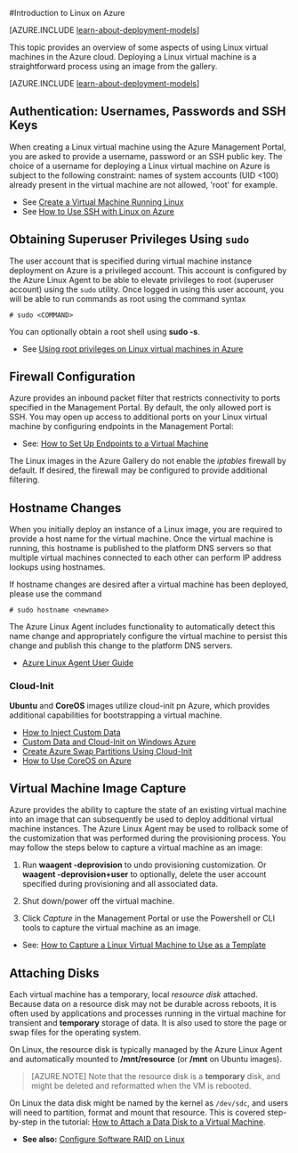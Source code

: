 <properties
	pageTitle="Introduction to Linux in Azure | Windows Azure"
	description="Learn about using Linux virtual machines on Azure."
	services="virtual-machines"
	documentationCenter="python"
	authors="szarkos"
	manager="timlt"
	editor=""
	tags="azure-resource-manager,azure-service-management"/>

<tags
	ms.service="virtual-machines"
	ms.date="11/13/2015"
	wacn.date=""/>

#Introduction to Linux on Azure

[AZURE.INCLUDE [learn-about-deployment-models](../includes/learn-about-deployment-models-include.md)]

This topic provides an overview of some aspects of using Linux virtual machines in the Azure cloud. Deploying a Linux virtual machine is a straightforward process using an image from the gallery.

[AZURE.INCLUDE [learn-about-deployment-models](../includes/learn-about-deployment-models-both-include.md)]

## Authentication: Usernames, Passwords and SSH Keys

When creating a Linux virtual machine using the Azure Management Portal, you are asked to provide a username, password or an SSH public key. The choice of a username for deploying a Linux virtual machine on Azure is subject to the following constraint: names of system accounts (UID <100) already present in the virtual machine are not allowed, 'root' for example.


 - See [Create a Virtual Machine Running Linux](/documentation/articles/virtual-machines-linux-tutorial)
 - See [How to Use SSH with Linux on Azure](/documentation/articles/linux-use-ssh-key)


## Obtaining Superuser Privileges Using `sudo`

The user account that is specified during virtual machine instance deployment on Azure is a privileged account. This account is configured by the Azure Linux Agent to be able to elevate privileges to root (superuser account) using the `sudo` utility. Once logged in using this user account, you will be able to run commands as root using the command syntax

	# sudo <COMMAND>

You can optionally obtain a root shell using **sudo -s**.

- See [Using root privileges on Linux virtual machines in Azure](/documentation/articles/virtual-machines-linux-use-root-privileges)


## Firewall Configuration

Azure provides an inbound packet filter that restricts connectivity to ports specified in the Management Portal. By default, the only allowed port is SSH. You may open up access to additional ports on your Linux virtual machine by configuring endpoints in the Management Portal:

 - See: [How to Set Up Endpoints to a Virtual Machine](/documentation/articles/virtual-machines-set-up-endpoints)

The Linux images in the Azure Gallery do not enable the *iptables* firewall by default. If desired, the firewall may be configured to provide additional filtering.


## Hostname Changes

When you initially deploy an instance of a Linux image, you are required to provide a host name for the virtual machine. Once the virtual machine is running, this hostname is published to the platform DNS servers so that multiple virtual machines connected to each other can perform IP address lookups using hostnames.

If hostname changes are desired after a virtual machine has been deployed, please use the command

	# sudo hostname <newname>

The Azure Linux Agent includes functionality to automatically detect this name change and appropriately configure the virtual machine to persist this change and publish this change to the platform DNS servers.

 - [Azure Linux Agent User Guide](/documentation/articles/virtual-machines-linux-agent-user-guide)

### Cloud-Init
**Ubuntu** and **CoreOS** images utilize cloud-init pn Azure, which provides additional capabilities for bootstrapping a virtual machine.

 - [How to Inject Custom Data](/documentation/articles/virtual-machines-how-to-inject-custom-data)
 - [Custom Data and Cloud-Init on Windows Azure](http://azure.microsoft.com/blog/2014/04/21/custom-data-and-cloud-init-on-windows-azure/)
 - [Create Azure Swap Partitions Using Cloud-Init](https://wiki.ubuntu.com/AzureSwapPartitions)
 - [How to Use CoreOS on Azure](/documentation/articles/virtual-machines-linux-coreos-how-to)


## Virtual Machine Image Capture

Azure provides the ability to capture the state of an existing virtual machine into an image that can subsequently be used to deploy additional virtual machine instances. The Azure Linux Agent may be used to rollback some of the customization that was performed during the provisioning process. You may follow the steps below to capture a virtual machine as an image:

1. Run **waagent -deprovision** to undo provisioning customization. Or **waagent -deprovision+user** to optionally, delete the user account specified during provisioning and all associated data.

2. Shut down/power off the virtual machine.

3. Click *Capture* in the Management Portal or use the Powershell or CLI tools to capture the virtual machine as an image.

 - See: [How to Capture a Linux Virtual Machine to Use as a Template](/documentation/articles/virtual-machines-linux-capture-image)


## Attaching Disks

Each virtual machine has a temporary, local *resource disk* attached. Because data on a resource disk may not be durable across reboots, it is often used by applications and processes running in the virtual machine for transient and **temporary** storage of data. It is also used to store the page or swap files for the operating system.

On Linux, the resource disk is typically managed by the Azure Linux Agent and automatically mounted to **/mnt/resource** (or **/mnt** on Ubuntu images).


>[AZURE.NOTE] Note that the resource disk is a **temporary** disk, and might be deleted and reformatted when the VM is rebooted.

On Linux the data disk might be named by the kernel as `/dev/sdc`, and users will need to partition, format and mount that resource. This is covered step-by-step in the tutorial: [How to Attach a Data Disk to a Virtual Machine](/documentation/articles/virtual-machines-linux-how-to-attach-disk).

 - **See also:** [Configure Software RAID on Linux](/documentation/articles/virtual-machines-linux-configure-raid)
